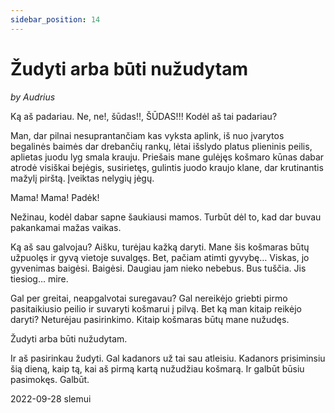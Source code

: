 ```yaml
---
sidebar_position: 14
---
```


# Žudyti arba būti nužudytam

_by Audrius_

Ką aš padariau. Ne, ne!, šūdas!!, ŠŪDAS!!! Kodėl aš tai padariau?

Man, dar pilnai nesuprantančiam kas vyksta aplink, iš nuo įvarytos begalinės baimės dar drebančių rankų,
lėtai išslydo platus plieninis peilis, aplietas juodu lyg smala krauju. Priešais mane gulėjęs košmaro kūnas
dabar atrodė visiškai bejėgis, susirietęs, gulintis juodo kraujo klane, dar krutinantis mažylį pirštą. Įveiktas
nelygių jėgų.

Mama! Mama! Padėk!

Nežinau, kodėl dabar sapne šaukiausi mamos. Turbūt dėl to, kad dar buvau pakankamai mažas vaikas.

Ką aš sau galvojau? Aišku, turėjau kažką daryti. Mane šis košmaras būtų užpuolęs ir gyvą vietoje suvalgęs.
Bet, pačiam atimti gyvybę… Viskas, jo gyvenimas baigėsi. Baigėsi. Daugiau jam nieko nebebus. Bus
tuščia. Jis tiesiog… mire.

Gal per greitai, neapgalvotai suregavau? Gal nereikėjo griebti pirmo pasitaikiusio peilio ir suvaryti
košmarui į pilvą. Bet ką man kitaip reikėjo daryti? Neturėjau pasirinkimo. Kitaip košmaras būtų mane
nužudęs.

Žudyti arba būti nužudytam.

Ir aš pasirinkau žudyti. Gal kadanors už tai sau atleisiu. Kadanors prisiminsiu šią dieną, kaip tą, kai aš pirmą
kartą nužudžiau košmarą. Ir galbūt būsiu pasimokęs. Galbūt.

2022-09-28 slemui
